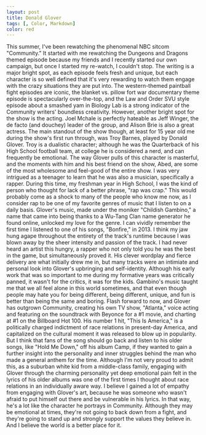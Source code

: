 ```yaml
---
layout: post
title: Donald Glover
tags: [, Color, Markdown]
color: red
---
```


This summer, I've been rewatching the phenomenal NBC sitcom "Community." It started with me rewatching the Dungeons and Dragons themed episode because my friends and I recently started our own campaign, but once I started my re-watch, I couldn't stop. The writing is a major bright spot, as each episode feels fresh and unique, but each character is so well defined that it's very rewarding to watch them engage with the crazy situations they are put into. The western-themed paintball fight episodes are iconic, the blanket vs. pillow fort war documentary theme episode is spectacularly over-the-top, and the Law and Order SVU style episode about a smashed yam in Biology Lab is a strong indicator of the Community writers' boundless creativity. However, another bright spot for the show is the acting. Joel Mchale is perfectly hateable as Jeff Winger, the de facto (and douchey) leader of the group, and Alison Brie is also a great actress. The main standout of the show though, at least for 15 year old me during the show's first run through, was Troy Barnes, played by Donald Glover. Troy is a dualistic character; although he was the Quarterback of his High School football team, at college he is considered a nerd, and can frequently be emotional. The way Glover pulls of this character is masterful, and the moments with him and his best friend on the show, Abed, are some of the most wholesome and feel-good of the entire show. I was very intrigued as a teenager to learn that he was also a musician, specifically a rapper. During this time, my freshman year in High School, I was the kind of person who thought for lack of a better phrase, "rap was crap." This would probably come as a shock to many of the people who know me now, as I consider rap to be one of my favorite genres of music that I listen to on a daily basis. Glover's music, made under the moniker "Childish Gambino," a name that came into being thanks to a Wu-Tang Clan name generator he found online, unlocked my love for the genre. I can vividly remember the first time I listened to one of his songs, "Bonfire," in 2013. I think my jaw hung agape throughout the entirety of the track's runtime because I was blown away by the sheer intensity and passion of the track. I had never heard an artist this hungry, a rapper who not only told you he was the best in the game, but simultaneously proved it. His clever wordplay and fierce delivery are what initially drew me in, but many tracks were an intimiate and personal look into Glover's upbringing and self-identity. Although his early work that was so important to me during my formative years was critically panned, it wasn't for the critics, it was for the kids. Gambino's music taught me that we all feel alone in this world sometimes, and that even though people may hate you for being different, being different, unique, and fun is better than being the same and boring. Flash forward to now, and Glover has outgrown Community, creating his own TV show, "Atlanta," voice acting and featuring on the soundtrack with Beyonce for a #1 movie, and charting at #1 on the Billboard Hot 100. His number 1 hit, "This Is America," is a  politically charged indictment of race relations in present-day America, and capitalized on the cultural moment it was released to blow up in popularity. But I think that fans of the song should go back and listen to his older songs, like "Hold Me Down," off his album Camp, if they wanted to gain a further insight into the personality and inner struggles behind the man who made a general anthem for the time. Although I'm not very proud to admit this, as a suburban white kid from a middle-class family, engaging with Glover through the charming personality yet deep emotional pain felt in the lyrics of his older albums was one of the first times I thought about race relations in an individually aware way. I believe I gained a lot of empathy from engaging with Glover's art, because he was someone who wasn't afraid to put himself out there and be vulnerable in his lyrics. In that way, he's a lot like the character he portrays in Community. Although they may be emotional at times, they're not going to back down from a fight, and they're going to stand up and strongly support the values they believe in. And I believe the world is a better place for it.
